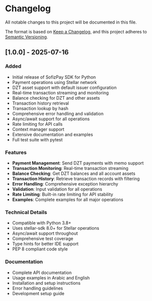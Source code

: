 # Changelog

All notable changes to this project will be documented in this file.

The format is based on [Keep a Changelog](https://keepachangelog.com/en/1.0.0/),
and this project adheres to [Semantic Versioning](https://semver.org/spec/v2.0.0.html).

## [1.0.0] - 2025-07-16

### Added
- Initial release of SofizPay SDK for Python
- Payment operations using Stellar network
- DZT asset support with default issuer configuration
- Real-time transaction streaming and monitoring
- Balance checking for DZT and other assets
- Transaction history retrieval
- Transaction lookup by hash
- Comprehensive error handling and validation
- Async/await support for all operations
- Rate limiting for API calls
- Context manager support
- Extensive documentation and examples
- Full test suite with pytest

### Features
- **Payment Management**: Send DZT payments with memo support
- **Transaction Monitoring**: Real-time transaction streaming
- **Balance Checking**: Get DZT balances and all account assets
- **Transaction History**: Retrieve transaction records with filtering
- **Error Handling**: Comprehensive exception hierarchy
- **Validation**: Input validation for all operations
- **Rate Limiting**: Built-in rate limiting for API stability
- **Examples**: Complete examples for all major operations

### Technical Details
- Compatible with Python 3.8+
- Uses stellar-sdk 8.0+ for Stellar operations
- Async/await support throughout
- Comprehensive test coverage
- Type hints for better IDE support
- PEP 8 compliant code style

### Documentation
- Complete API documentation
- Usage examples in Arabic and English
- Installation and setup instructions
- Error handling guidelines
- Development setup guide
